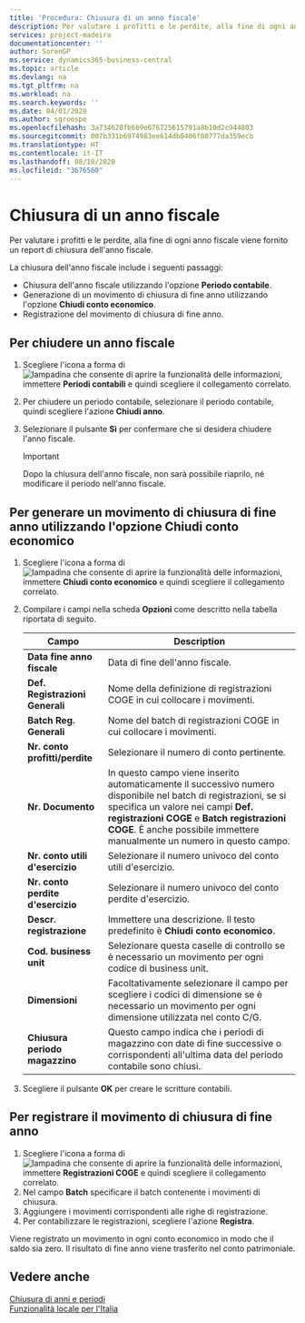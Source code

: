 ```yaml
---
title: 'Procedura: Chiusura di un anno fiscale'
description: Per valutare i profitti e le perdite, alla fine di ogni anno fiscale viene fornito un report di chiusura dell'anno fiscale.
services: project-madeira
documentationcenter: ''
author: SorenGP
ms.service: dynamics365-business-central
ms.topic: article
ms.devlang: na
ms.tgt_pltfrm: na
ms.workload: na
ms.search.keywords: ''
ms.date: 04/01/2020
ms.author: sgroespe
ms.openlocfilehash: 3a734628fb6b9e676725615791a8b10d2c944803
ms.sourcegitcommit: 007b331b6974983ee614db0406f00777da359ecb
ms.translationtype: HT
ms.contentlocale: it-IT
ms.lasthandoff: 08/10/2020
ms.locfileid: "3676560"
---
```

# <a name="close-a-fiscal-year"></a>Chiusura di un anno fiscale
Per valutare i profitti e le perdite, alla fine di ogni anno fiscale viene fornito un report di chiusura dell'anno fiscale.  

La chiusura dell'anno fiscale include i seguenti passaggi:  

- Chiusura dell'anno fiscale utilizzando l'opzione **Periodo contabile**.  
- Generazione di un movimento di chiusura di fine anno utilizzando l'opzione **Chiudi conto economico**.  
- Registrazione del movimento di chiusura di fine anno.  

## <a name="to-close-a-fiscal-year"></a>Per chiudere un anno fiscale  

1.  Scegliere l'icona a forma di ![lampadina che consente di aprire la funzionalità delle informazioni](../../media/ui-search/search_small.png "Informazioni sull'operazione che si desidera eseguire"), immettere **Periodi contabili** e quindi scegliere il collegamento correlato.  
2.  Per chiudere un periodo contabile, selezionare il periodo contabile, quindi scegliere l'azione **Chiudi anno**.  
3.  Selezionare il pulsante **Sì** per confermare che si desidera chiudere l'anno fiscale.  

    > [!IMPORTANT]  
    >  Dopo la chiusura dell'anno fiscale, non sarà possibile riaprilo, né modificare il periodo nell'anno fiscale.  

## <a name="to-generate-a-year-end-closing-entry-using-the-close-income-statement-option"></a>Per generare un movimento di chiusura di fine anno utilizzando l'opzione Chiudi conto economico  

1.  Scegliere l'icona a forma di ![lampadina che consente di aprire la funzionalità delle informazioni](../../media/ui-search/search_small.png "Informazioni sull'operazione che si desidera eseguire"), immettere **Chiudi conto economico** e quindi scegliere il collegamento correlato.  
2.  Compilare i campi nella scheda **Opzioni** come descritto nella tabella riportata di seguito.  

    |Campo|Description|  
    |---------------------------------|---------------------------------------|  
    |**Data fine anno fiscale**|Data di fine dell'anno fiscale.|  
    |**Def. Registrazioni Generali**|Nome della definizione di registrazioni COGE in cui collocare i movimenti.|  
    |**Batch Reg. Generali**|Nome del batch di registrazioni COGE in cui collocare i movimenti.|  
    |**Nr. conto profitti/perdite**|Selezionare il numero di conto pertinente.|  
    |**Nr. Documento**|In questo campo viene inserito automaticamente il successivo numero disponibile nel batch di registrazioni, se si specifica un valore nei campi **Def. registrazioni COGE** e **Batch registrazioni COGE**. È anche possibile immettere manualmente un numero in questo campo.|  
    |**Nr. conto utili d'esercizio**|Selezionare il numero univoco del conto utili d'esercizio.|  
    |**Nr. conto perdite d'esercizio**|Selezionare il numero univoco del conto perdite d'esercizio.|  
    |**Descr. registrazione**|Immettere una descrizione. Il testo predefinito è **Chiudi conto economico**.|  
    |**Cod. business unit**|Selezionare questa caselle di controllo se è necessario un movimento per ogni codice di business unit.|  
    |**Dimensioni**|Facoltativamente selezionare il campo per scegliere i codici di dimensione se è necessario un movimento per ogni dimensione utilizzata nel conto C/G.|  
    |**Chiusura periodo magazzino**|Questo campo indica che i periodi di magazzino con date di fine successive o corrispondenti all'ultima data del periodo contabile sono chiusi.|  

3.  Scegliere il pulsante **OK** per creare le scritture contabili.  

## <a name="to-post-the-year-end-closing-entry"></a>Per registrare il movimento di chiusura di fine anno  

1.  Scegliere l'icona a forma di ![lampadina che consente di aprire la funzionalità delle informazioni](../../media/ui-search/search_small.png "Informazioni sull'operazione che si desidera eseguire"), immettere **Registrazioni COGE** e quindi scegliere il collegamento correlato.  
2.  Nel campo **Batch** specificare il batch contenente i movimenti di chiusura.  
3.  Aggiungere i movimenti corrispondenti alle righe di registrazione.  
4.  Per contabilizzare le registrazioni, scegliere l'azione **Registra**.  

Viene registrato un movimento in ogni conto economico in modo che il saldo sia zero. Il risultato di fine anno viene trasferito nel conto patrimoniale.  

## <a name="see-also"></a>Vedere anche  
 [Chiusura di anni e periodi](../../year-close-years-periods.md)   
 [Funzionalità locale per l'Italia](italy-local-functionality.md)
